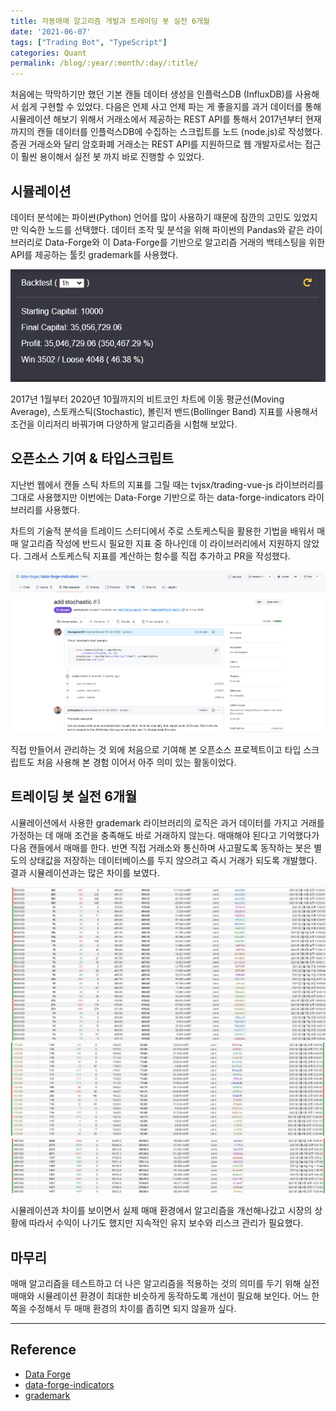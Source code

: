 ```yaml
---
title: 자동매매 알고리즘 개발과 트레이딩 봇 실전 6개월
date: '2021-06-07'
tags: ["Trading Bot", "TypeScript"]
categories: Quant
permalink: /blog/:year/:month/:day/:title/
---
```


처음에는 막막하기만 했던 기본 캔들 데이터 생성을 인플럭스DB (InfluxDB)를 사용해서 쉽게 구현할 수 있었다. 다음은 언제 사고 언제 파는 게 좋을지를 과거 데이터를 통해 시뮬레이션 해보기 위해서 거래소에서 제공하는 REST API를 통해서 2017년부터 현재까지의 캔들 데이터를 인플럭스DB에 수집하는 스크립트를 노드 (node.js)로 작성했다. 증권 거래소와 달리 암호화폐 거래소는 REST API를 지원하므로 웹 개발자로서는 접근이 훨씬 용이해서 실전 봇 까지 바로 진행할 수 있었다.

<!--more-->

## 시뮬레이션

데이터 분석에는 파이썬(Python) 언어를 많이 사용하기 때문에 잠깐의 고민도 있었지만 익숙한 노드를 선택했다. 데이터 조작 및 분석을 위해 파이썬의 Pandas와 같은 라이브러리로 Data-Forge와 이 Data-Forge를 기반으로 알고리즘 거래의 백테스팅을 위한 API를 제공하는 툴킷 grademark를 사용했다.

<img src="/assets/images/posts/2021/06/07/backtest.png" alt="backtext" />

2017년 1월부터 2020년 10월까지의 비트코인 차트에 이동 평균선(Moving Average), 스토캐스틱(Stochastic), 볼린저 밴드(Bollinger Band) 지표를 사용해서 조건을 이리저리 바꿔가며 다양하게 알고리즘을 시험해 보았다.

## 오픈소스 기여 & 타입스크립트

지난번 웹에서 캔들 스틱 차트의 지표를 그릴 때는 tvjsx/trading-vue-js 라이브러리를 그대로 사용했지만 이번에는 Data-Forge 기반으로 하는 data-forge-indicators 라이브러리를 사용했다.

차트의 기술적 분석을 트레이드 스터디에서 주로 스토케스틱을 활용한 기법을 배워서 매매 알고리즘 작성에 반드시 필요한 지표 중 하나인데 이 라이브러리에서 지원하지 않았다. 그래서 스토케스틱 지표를 계산하는 함수를 직접 추가하고 PR을 작성했다.

<img src="/assets/images/posts/2021/06/07/stochastic.png" alt="stochastic" />

직접 만들어서 관리하는 것 외에 처음으로 기여해 본 오픈소스 프로젝트이고 타입 스크립트도 처음 사용해 본 경험 이어서 아주 의미 있는 활동이었다.

## 트레이딩 봇 실전 6개월

시뮬레이션에서 사용한 grademark 라이브러리의 로직은 과거 데이터를 가지고 거래를 가정하는 데 매매 조건을 충족해도 바로 거래하지 않는다. 매매해야 된다고 기억했다가 다음 캔들에서 매매를 한다. 반면 직접 거래소와 통신하며 사고팔도록 동작하는 봇은 별도의 상태값을 저장하는 데이터베이스를 두지 않으려고 즉시 거래가 되도록 개발했다. 결과 시뮬레이션과는 많은 차이를 보였다.

<img src="/assets/images/posts/2021/06/07/profit1.png" alt="profit1" />
<img src="/assets/images/posts/2021/06/07/profit2.png" alt="profit2" />
<img src="/assets/images/posts/2021/06/07/profit3.png" alt="profit3" />

시뮬레이션과 차이를 보이면서 실제 매매 환경에서 알고리즘을 개선해나갔고 시장의 상황에 따라서 수익이 나기도 했지만 지속적인 유지 보수와 리스크 관리가 필요했다.

## 마무리

매매 알고리즘을 테스트하고 더 나은 알고리즘을 적용하는 것의 의미를 두기 위해 실전 매매와 시뮬레이션 환경이 최대한 비슷하게 동작하도록 개선이 필요해 보인다.
어느 한쪽을 수정해서 두 매매 환경의 차이를 좁히면 되지 않을까 싶다.

---

## Reference

* [Data Forge](https://github.com/data-forge/data-forge-ts)
* [data-forge-indicators](https://github.com/data-forge/data-forge-indicators)
* [grademark](https://github.com/grademark/grademark)
